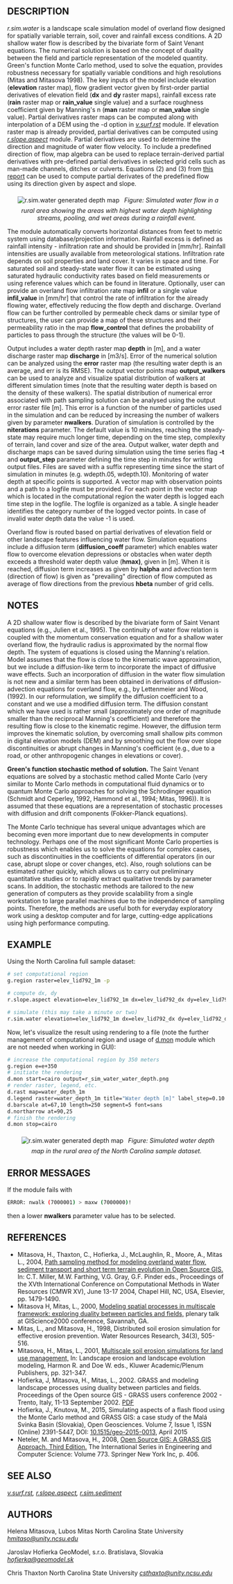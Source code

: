 ## DESCRIPTION

*r.sim.water* is a landscape scale simulation model of overland flow
designed for spatially variable terrain, soil, cover and rainfall excess
conditions. A 2D shallow water flow is described by the bivariate form
of Saint Venant equations. The numerical solution is based on the
concept of duality between the field and particle representation of the
modeled quantity. Green's function Monte Carlo method, used to solve the
equation, provides robustness necessary for spatially variable
conditions and high resolutions (Mitas and Mitasova 1998). The key
inputs of the model include elevation (**elevation** raster map), flow
gradient vector given by first-order partial derivatives of elevation
field (**dx** and **dy** raster maps), rainfall excess rate (**rain**
raster map or **rain_value** single value) and a surface roughness
coefficient given by Manning's n (**man** raster map or **man_value**
single value). Partial derivatives raster maps can be computed along
with interpolation of a DEM using the -d option in
*[v.surf.rst](v.surf.rst.md)* module. If elevation raster map is already
provided, partial derivatives can be computed using
*[r.slope.aspect](r.slope.aspect.md)* module. Partial derivatives are
used to determine the direction and magnitude of water flow velocity. To
include a predefined direction of flow, map algebra can be used to
replace terrain-derived partial derivatives with pre-defined partial
derivatives in selected grid cells such as man-made channels, ditches or
culverts. Equations (2) and (3) from [this
report](http://fatra.cnr.ncsu.edu/~hmitaso/gmslab/reports/cerl99/rep99.html)
can be used to compute partial derivates of the predefined flow using
its direction given by aspect and slope.

<div align="center" style="margin: 10px;">

<img src="r_sim_water.png" style="margin: 0.5em;"
alt="r.sim.water generated depth map" />
*Figure: Simulated water flow in a rural area showing the areas with
highest water depth highlighting streams, pooling, and wet areas during
a rainfall event.*

</div>

The module automatically converts horizontal distances from feet to
metric system using database/projection information. Rainfall excess is
defined as rainfall intensity - infiltration rate and should be provided
in \[mm/hr\]. Rainfall intensities are usually available from
meteorological stations. Infiltration rate depends on soil properties
and land cover. It varies in space and time. For saturated soil and
steady-state water flow it can be estimated using saturated hydraulic
conductivity rates based on field measurements or using reference values
which can be found in literature. Optionally, user can provide an
overland flow infiltration rate map **infil** or a single value
**infil_value** in \[mm/hr\] that control the rate of infiltration for
the already flowing water, effectively reducing the flow depth and
discharge. Overland flow can be further controlled by permeable check
dams or similar type of structures, the user can provide a map of these
structures and their permeability ratio in the map **flow_control** that
defines the probability of particles to pass through the structure (the
values will be 0-1).

Output includes a water depth raster map **depth** in \[m\], and a water
discharge raster map **discharge** in \[m3/s\]. Error of the numerical
solution can be analyzed using the **error** raster map (the resulting
water depth is an average, and err is its RMSE). The output vector
points map **output_walkers** can be used to analyze and visualize
spatial distribution of walkers at different simulation times (note that
the resulting water depth is based on the density of these walkers). The
spatial distribution of numerical error associated with path sampling
solution can be analysed using the output error raster file \[m\]. This
error is a function of the number of particles used in the simulation
and can be reduced by increasing the number of walkers given by
parameter **nwalkers**. Duration of simulation is controlled by the
**niterations** parameter. The default value is 10 minutes, reaching the
steady-state may require much longer time, depending on the time step,
complexity of terrain, land cover and size of the area. Output walker,
water depth and discharge maps can be saved during simulation using the
time series flag **-t** and **output_step** parameter defining the time
step in minutes for writing output files. Files are saved with a suffix
representing time since the start of simulation in minutes (e.g.
wdepth.05, wdepth.10). Monitoring of water depth at specific points is
supported. A vector map with observation points and a path to a logfile
must be provided. For each point in the vector map which is located in
the computational region the water depth is logged each time step in the
logfile. The logfile is organized as a table. A single header identifies
the category number of the logged vector points. In case of invalid
water depth data the value -1 is used.

Overland flow is routed based on partial derivatives of elevation field
or other landscape features influencing water flow. Simulation equations
include a diffusion term (**diffusion_coeff** parameter) which enables
water flow to overcome elevation depressions or obstacles when water
depth exceeds a threshold water depth value (**hmax)**, given in \[m\].
When it is reached, diffusion term increases as given by **halpha** and
advection term (direction of flow) is given as "prevailing" direction of
flow computed as average of flow directions from the previous **hbeta**
number of grid cells.

## NOTES

A 2D shallow water flow is described by the bivariate form of Saint
Venant equations (e.g., Julien et al., 1995). The continuity of water
flow relation is coupled with the momentum conservation equation and for
a shallow water overland flow, the hydraulic radius is approximated by
the normal flow depth. The system of equations is closed using the
Manning's relation. Model assumes that the flow is close to the
kinematic wave approximation, but we include a diffusion-like term to
incorporate the impact of diffusive wave effects. Such an incorporation
of diffusion in the water flow simulation is not new and a similar term
has been obtained in derivations of diffusion-advection equations for
overland flow, e.g., by Lettenmeier and Wood, (1992). In our
reformulation, we simplify the diffusion coefficient to a constant and
we use a modified diffusion term. The diffusion constant which we have
used is rather small (approximately one order of magnitude smaller than
the reciprocal Manning's coefficient) and therefore the resulting flow
is close to the kinematic regime. However, the diffusion term improves
the kinematic solution, by overcoming small shallow pits common in
digital elevation models (DEM) and by smoothing out the flow over slope
discontinuities or abrupt changes in Manning's coefficient (e.g., due to
a road, or other anthropogenic changes in elevations or cover).

**Green's function stochastic method of solution.**
The Saint Venant equations are solved by a stochastic method called
Monte Carlo (very similar to Monte Carlo methods in computational fluid
dynamics or to quantum Monte Carlo approaches for solving the
Schrodinger equation (Schmidt and Ceperley, 1992, Hammond et al., 1994;
Mitas, 1996)). It is assumed that these equations are a representation
of stochastic processes with diffusion and drift components
(Fokker-Planck equations).

The Monte Carlo technique has several unique advantages which are
becoming even more important due to new developments in computer
technology. Perhaps one of the most significant Monte Carlo properties
is robustness which enables us to solve the equations for complex cases,
such as discontinuities in the coefficients of differential operators
(in our case, abrupt slope or cover changes, etc). Also, rough solutions
can be estimated rather quickly, which allows us to carry out
preliminary quantitative studies or to rapidly extract qualitative
trends by parameter scans. In addition, the stochastic methods are
tailored to the new generation of computers as they provide scalability
from a single workstation to large parallel machines due to the
independence of sampling points. Therefore, the methods are useful both
for everyday exploratory work using a desktop computer and for large,
cutting-edge applications using high performance computing.

## EXAMPLE

Using the North Carolina full sample dataset:

```bash
# set computational region
g.region raster=elev_lid792_1m -p

# compute dx, dy
r.slope.aspect elevation=elev_lid792_1m dx=elev_lid792_dx dy=elev_lid792_dy

# simulate (this may take a minute or two)
r.sim.water elevation=elev_lid792_1m dx=elev_lid792_dx dy=elev_lid792_dy depth=water_depth disch=water_discharge nwalk=10000 rain_value=100 niter=5
```

Now, let's visualize the result using rendering to a file (note the
further management of computational region and usage of
[d.mon](d.mon.md) module which are not needed when working in GUI):

```bash
# increase the computational region by 350 meters
g.region e=e+350
# initiate the rendering
d.mon start=cairo output=r_sim_water_water_depth.png
# render raster, legend, etc.
d.rast map=water_depth_1m
d.legend raster=water_depth_1m title="Water depth [m]" label_step=0.10 font=sans at=20,80,70,75
d.barscale at=67,10 length=250 segment=5 font=sans
d.northarrow at=90,25
# finish the rendering
d.mon stop=cairo
```

<div align="center" style="margin: 10px;">

<img src="r_sim_water_water_depth.png" style="margin: 0.5em;"
alt="r.sim.water generated depth map" />
*Figure: Simulated water depth map in the rural area of the North
Carolina sample dataset.*

</div>

## ERROR MESSAGES

If the module fails with

```bash
ERROR: nwalk (7000001) > maxw (7000000)!
```

then a lower **nwalkers** parameter value has to be selected.

## REFERENCES

- Mitasova, H., Thaxton, C., Hofierka, J., McLaughlin, R., Moore, A.,
  Mitas L., 2004, [Path sampling method for modeling overland water
  flow, sediment transport and short term terrain evolution in Open
  Source
  GIS.](http://fatra.cnr.ncsu.edu/~hmitaso/gmslab/papers/II.6.8_Mitasova_044.pdf)
  In: C.T. Miller, M.W. Farthing, V.G. Gray, G.F. Pinder eds.,
  Proceedings of the XVth International Conference on Computational
  Methods in Water Resources (CMWR XV), June 13-17 2004, Chapel Hill,
  NC, USA, Elsevier, pp. 1479-1490.
- Mitasova H, Mitas, L., 2000, [Modeling spatial processes in multiscale
  framework: exploring duality between particles and
  fields,](http://fatra.cnr.ncsu.edu/~hmitaso/gmslab/gisc00/duality.html)
  plenary talk at GIScience2000 conference, Savannah, GA.
- Mitas, L., and Mitasova, H., 1998, Distributed soil erosion simulation
  for effective erosion prevention. Water Resources Research, 34(3),
  505-516.
- Mitasova, H., Mitas, L., 2001, [Multiscale soil erosion simulations
  for land use
  management,](http://fatra.cnr.ncsu.edu/~hmitaso/gmslab/papers/LLEmiterev1.pdf)
  In: Landscape erosion and landscape evolution modeling, Harmon R. and
  Doe W. eds., Kluwer Academic/Plenum Publishers, pp. 321-347.
- Hofierka, J, Mitasova, H., Mitas, L., 2002. GRASS and modeling
  landscape processes using duality between particles and fields.
  Proceedings of the Open source GIS - GRASS users conference 2002 -
  Trento, Italy, 11-13 September 2002.
  [PDF](http://www.ing.unitn.it/~grass/conferences/GRASS2002/proceedings/proceedings/pdfs/Mitasova_Helena_2.pdf)
- Hofierka, J., Knutova, M., 2015, Simulating aspects of a flash flood
  using the Monte Carlo method and GRASS GIS: a case study of the Malá
  Svinka Basin (Slovakia), Open Geosciences. Volume 7, Issue 1, ISSN
  (Online) 2391-5447, DOI:
  [10.1515/geo-2015-0013](https://doi.org/10.1515/geo-2015-0013), April
  2015
- Neteler, M. and Mitasova, H., 2008, [Open Source GIS: A GRASS GIS
  Approach. Third Edition.](https://grassbook.org) The International
  Series in Engineering and Computer Science: Volume 773. Springer New
  York Inc, p. 406.

## SEE ALSO

*[v.surf.rst](v.surf.rst.md), [r.slope.aspect](r.slope.aspect.md),
[r.sim.sediment](r.sim.sediment.md)*

## AUTHORS

Helena Mitasova, Lubos Mitas
North Carolina State University
*<hmitaso@unity.ncsu.edu>*

Jaroslav Hofierka
GeoModel, s.r.o. Bratislava, Slovakia
*[hofierka@geomodel.sk](mailto:hofi@geomodel.sk)*

Chris Thaxton
North Carolina State University
*<csthaxto@unity.ncsu.edu>*

